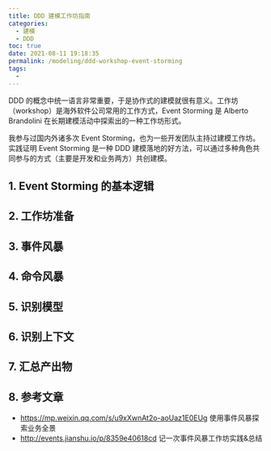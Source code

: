 ```yaml
---
title: DDD 建模工作坊指南
categories: 
  - 建模
  - DDD
toc: true
date: 2021-08-11 19:18:35
permalink: /modeling/ddd-workshop-event-storming
tags: 
  - 
---
```


DDD 的概念中统一语言非常重要，于是协作式的建模就很有意义。工作坊（workshop）是海外软件公司常用的工作方式，Event Storming 是 Alberto Brandolini 在长期建模活动中探索出的一种工作坊形式。

我参与过国内外诸多次 Event Storming，也为一些开发团队主持过建模工作坊。实践证明 Event Storming 是一种 DDD 建模落地的好方法，可以通过多种角色共同参与的方式（主要是开发和业务两方）共创建模。

## 1. Event Storming 的基本逻辑



## 2. 工作坊准备



## 3. 事件风暴



## 4. 命令风暴



## 5. 识别模型



## 6. 识别上下文



## 7. 汇总产出物



## 8. 参考文章

- https://mp.weixin.qq.com/s/u9xXwnAt2o-aoUaz1E0EUg  使用事件风暴探索业务全景
- http://events.jianshu.io/p/8359e40618cd 记一次事件风暴工作坊实践&总结






